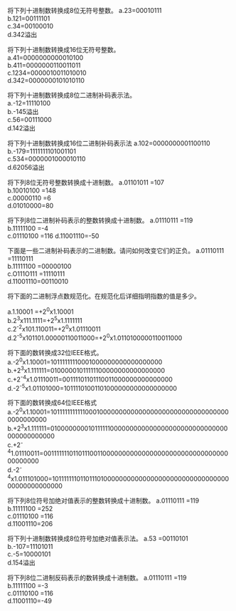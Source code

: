 将下列十进制数转换成8位无符号整数。
a.23=00010111   
b.121=00111101    
c.34=00100010     
d.342溢出

将下列十进制数转换成16位无符号整数。     
a.41=0000000000010100     
b.411=0000000110011011      
c.1234=0000010011010010      
d.342=0000000101010110

将下列十进制数转换成8位二进制补码表示法。   
a.-12=11110100    
b.-145溢出    
c.56=00111000     
d.142溢出

将下列十进制数转换成16位二进制补码表示法
a.102=0000000001100110   
b.-179=1111111101001101    
c.534=0000001000010110      
d.62056溢出

将下列8位无符号整数转换成十进制数。
a.01101011 =107   
b.10010100 =148    
c.00000110 =6    
d.01010000=80    

将下列8位二进制补码表示的整数转换成十进制数。
a.01110111 =119   
b.11111100 =-4  
c.01110100 =116
d.11001110=-50

下面是一些二进制补码表示的二进制数。请问如何改变它们的正负。
a.01110111 =11110111   
b.11111100 =00000100   
c.O111O111 =11110111  
d.11001110=00110010

将下面的二进制浮点数规范化。在规范化后详细指明指数的值是多少。   

a.1.10001 =+2<sup>0</sup>x1.10001   
b.2<sup>3</sup>x111.1111=+2<sup>5</sup>x1.1111111   
c.2<sup>-2</sup>x101.110011=+2<sup>0</sup>x1.01110011    
d.2<sup>-5</sup>x101101.00000110011000=+2<sup>0</sup>x1.0110100000110011000

将下面的数转换成32位IEEE格式。
a.-2<sup>0</sup>x1.10001=10111111110001000000000000000000     
b.+2<sup>3</sup>x1.111111=01000001011111100000000000000000    
c.+2<sup>-4</sup>x1.01110011=00111101101110011000000000000000    
d.-2<sup>-5</sup>x1.01101000=10111101001101000000000000000000

将下面的数转换成64位IEEE格式
a.-2<sup>0</sup>x1.10001=101111111111100010000000000000000000000000000000000000000000   
b.+2<sup>3</sup>x1.111111=010000000010111111000000000000000000000000000000000000000000       
c.+2<sup>-4</sup>1.01110011=001111111011011100110000000000000000000000000000000000000000      
d.-2<sup>-4</sup>x1.011101000=1011111110110111010000000000000000000000000000000000000000000000     

将下列8位符号加绝对值表示的整数转换成十进制数。
a.01110111 =119    
b.11111100 =252   
c.01110100 =116    
d.11001110=206

将下列十进制数转换成8位符号加绝对值表示法。
a.53 =00110101    
b.-107=11101011    
c.-5=10000101   
d.154溢出

将下列8位二进制反码表示的数转换成十进制数。
a.01110111 =119    
b.11111100 =-3     
c.01110100 =116    
d.11001110=-49
